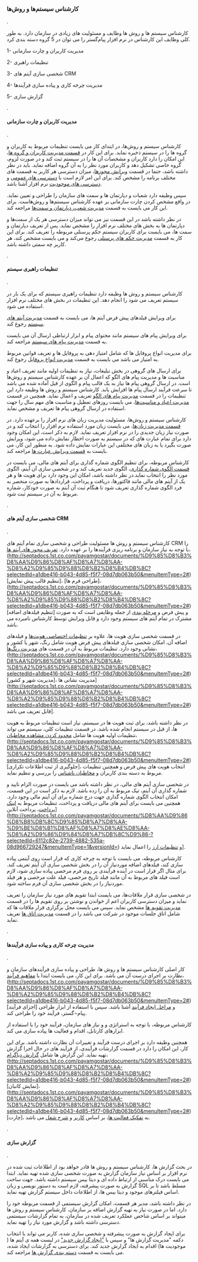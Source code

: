 
### کارشناس سیستم‌ها و روش‌ها
.


کارشناس سیستم ها و روش ها وظایف و مسئولیت های زیادی در سازمان دارد. به طور کلی وظایف این کارشناس در نرم افزار پیام‌گستر را می توان در 5 گروه دسته بندی کرد.

1-	مدیریت کاربران و چارت سازمانی

2-	تنظیمات راهبری

3-	شخصی سازی آیتم های CRM

4-	مدیریت چرخه کاری و پیاده سازی فرآیندها

5-	گزارش سازی 

.
#### مدیریت کاربران و چارت سازمانی
.

کارشناس سیستم و روش‌ها، در ابتدای کار می بایست تنظیمات مربوط به کاربران و گروه ها را در سیستم ذخیره نماید. برای این کار در [قسمت مدیریت کاربران و گروه ها](http://septadocs.1st.co.com/payamgostar/documents/%D9%85%D8%B3%D8%AA%D9%86%D8%AF%D8%A7%D8%AA-%D8%A2%D9%85%D9%88%D8%B2%D8%B4%DB%8C?selectedId=a1dbe416-b043-4d85-f5f7-08d7db063b50&menuItemType=2#)، این امکان را دارد کاربران و مشخصات آن ها را در سیستم ثبت کند و در صورت لزوم، گروه خاصی تشکیل دهد و کاربران مورد نظر را به آن گروه اضافه نماید. باید در نظر داشته باشد، حتما در قسمت [ویرایش مجوزها](http://septadocs.1st.co.com/payamgostar/documents/%D9%85%D8%B3%D8%AA%D9%86%D8%AF%D8%A7%D8%AA-%D8%A2%D9%85%D9%88%D8%B2%D8%B4%DB%8C?selectedId=a1dbe416-b043-4d85-f5f7-08d7db063b50&menuItemType=2#)، میزان دسترسی هر کاربر به قسمت های مختلف برنامه را مشخص کند. برای این امر لازم است با [دسترسی های عمومی](http://septadocs.1st.co.com/payamgostar/documents/%D9%85%D8%B3%D8%AA%D9%86%D8%AF%D8%A7%D8%AA-%D8%A2%D9%85%D9%88%D8%B2%D8%B4%DB%8C?selectedId=a1dbe416-b043-4d85-f5f7-08d7db063b50&menuItemType=2#) و [دسترسی های موجودیت](http://septadocs.1st.co.com/payamgostar/documents/%D9%85%D8%B3%D8%AA%D9%86%D8%AF%D8%A7%D8%AA-%D8%A2%D9%85%D9%88%D8%B2%D8%B4%DB%8C?selectedId=a1dbe416-b043-4d85-f5f7-08d7db063b50&menuItemType=2#) نرم افزار آشنا باشد.

سپس وظیفه دارد شعبات و دپارتمان ها و سمت های سازمان را طراحی و تعیین نماید. در واقع مشخص کردن چارت سازمانی بر عهده کارشناس سیستم‌ها و روش‌هاست. برای این کار می بایست به قسمت [مدیریت شعب، دپارتمان و سمت‌ها](http://septadocs.1st.co.com/payamgostar/documents/%D9%85%D8%B3%D8%AA%D9%86%D8%AF%D8%A7%D8%AA-%D8%A2%D9%85%D9%88%D8%B2%D8%B4%DB%8C?selectedId=a1dbe416-b043-4d85-f5f7-08d7db063b50&menuItemType=2#) مراجعه کند.

در نظر داشته باشد در این قسمت نیز می تواند میزان دسترسی هر یک از سمت‌ها و دپارتمان ها به بخش های مختلف نرم افزار را مشخص نماید. پس از تعریف دپارتمان و سمت ها، می بایست برای کاربران سیستم حکم پرسنلی مربوطه را تعریف کند. برای این کار به قسمت [مدیریت حکم های پرسنلی](http://septadocs.1st.co.com/payamgostar/documents/%D9%85%D8%B3%D8%AA%D9%86%D8%AF%D8%A7%D8%AA-%D8%A2%D9%85%D9%88%D8%B2%D8%B4%DB%8C?selectedId=a1dbe416-b043-4d85-f5f7-08d7db063b50&menuItemType=2#) رجوع می‌کند و می بایست مشخص کند، هر کاربر چه سمتی داشته باشد.

.
#### تنظیمات راهبری سیستم 
.

کارشناس سیستم و روش ها وظیفه دارد تنظیمات راهبری سیستم که برای یک بار در سیستم تعریف می شود را انجام دهد. این تنظیمات در بخش های مختلف نرم افزار استفاده می شود.

برای ویرایش فیلدهای پیش فرض آیتم ها، می بایست به قسمت [مدیریت آیتم های سیستم](http://septadocs.1st.co.com/payamgostar/documents/%D9%85%D8%AF%DB%8C%D8%B1%DB%8C%D8%AA-%D8%A2%DB%8C%D8%AA%D9%85%E2%80%8C%D9%87%D8%A7%DB%8C-%D8%B3%DB%8C%D8%B3%D8%AA%D9%85?selectedId=c6fcb067-33da-43bf-53fd-08d966729247&menuItemType=1&versionId=) رجوع کند.

برای ویرایش پیام های سیستم مانند محتوای پیام و ابزار ارتباطی ارسال آن می بایست به قسمت [مدیریت پیام های سیستم](http://septadocs.1st.co.com/payamgostar/documents/%D9%85%D8%AF%DB%8C%D8%B1%DB%8C%D8%AA-%D9%BE%DB%8C%D8%A7%D9%85%E2%80%8C%D9%87%D8%A7%DB%8C-%D8%B3%DB%8C%D8%B3%D8%AA%D9%85%DB%8C-?selectedId=cb5106db-c482-4da9-5404-08d966729247&menuItemType=1&versionId=) مراجعه کند.

برای مدیریت انواع پروفایل ها که شامل امتیاز دهی به پروفایل ها و تعریف قوانین مربوط به امتیاز می باشد می بایست به قسمت [مدیریت انواع پروفایل](http://septadocs.1st.co.com/payamgostar/documents/%D9%85%D8%B3%D8%AA%D9%86%D8%AF%D8%A7%D8%AA-%D8%A2%D9%85%D9%88%D8%B2%D8%B4%DB%8C?selectedId=a1dbe416-b043-4d85-f5f7-08d7db063b50&menuItemType=2#) رجوع کند.

برای ارسال های گروهی در بخش تبلیغات، نیاز به تنظیمات اولیه مانند تعریف اعیاد و مناسبت ها و مدیریت پیام های الگو که اعمال آن بر عهده کارشناس سیستم و روش‌ها است. در ارسال گروهی پیام ها نیاز به یک قالب پیام و الگوی از قبل آماده شده می باشد تا سرعت فرآیند ارسال پیام ها افزایش یابد. کارشناس سیستم و روش ها وظیفه دارد این تنظیمات را در قسمت [مدیریت پیام های الگو](http://septadocs.1st.co.com/payamgostar/documents/%D9%85%D8%AF%DB%8C%D8%B1%DB%8C%D8%AA-%D9%BE%DB%8C%D8%A7%D9%85%E2%80%8C%D9%87%D8%A7%DB%8C-%D8%A7%D9%84%DA%AF%D9%88-?selectedId=7af631c5-9c84-464f-183f-08d97813eb03&menuItemType=1&versionId=) تعریف و اعمال نماید. همچنین در قسمت [مدیریت اعیاد و مناسبت‌ها](http://septadocs.1st.co.com/payamgostar/documents/%D9%85%D8%AF%DB%8C%D8%B1%DB%8C%D8%AA-%D8%A7%D8%B9%DB%8C%D8%A7%D8%AF-%D9%88-%D9%85%D9%86%D8%A7%D8%B3%D8%A8%D8%AA%E2%80%8C%D9%87%D8%A7?selectedId=ec1d1000-4f20-4e6c-53f6-08d966729247&menuItemType=1&versionId=)، می بایست روزهای تعطیل و مناسبت های مهم سال را جهت استفاده در ارسال گروهی پیام ها تعریف و مشخص نماید.

کارشناس سیستم و روش‌ها، مسئولیت مدیریت زبان های نرم افراز را برعهده دارد. در [قسمت مدیریت زبان‌ها](http://septadocs.1st.co.com/payamgostar/documents/%D8%AA%D8%B9%D8%B1%DB%8C%D9%81-%D8%B2%D8%A8%D8%A7%D9%86-%D8%AC%D8%AF%DB%8C%D8%AF?selectedId=d83cb477-bba1-eb11-a032-ac1f6bc6cd90&menuItemType=1&versionId=)، می بایست زبان مورد استفاده نرم افزار را انتخاب کند و در صورت نیاز زبان جدیدی را در نرم افزار تعریف نماید. لازم به ذکر است، این امکان وجود دارد برای تمام عبارت های که در سیستم به صورت اخطار نمایش داده می شود، ویرایش صورت بگیرد یا به زبان های مختلفی این عبارات نمایش داده شود. به منظور این کار، می بایست به [قسمت ویرایش عبارت ها](http://septadocs.1st.co.com/payamgostar/documents/%D9%88%DB%8C%D8%B1%D8%A7%DB%8C%D8%B4-%D8%B9%D8%A8%D8%A7%D8%B1%D8%AA%E2%80%8C%D9%87%D8%A7%DB%8C-%D9%86%D8%B1%D9%85%E2%80%8C%D8%A7%D9%81%D8%B2%D8%A7%D8%B1?selectedId=d93cb477-bba1-eb11-a032-ac1f6bc6cd90&menuItemType=1&versionId=) مراجعه کند.

کارشناس مربوطه، برای تنظیم الگوی شماره گذاری برای آیتم های مالی، می بایست در[ قسمت الگوی شماره گذاری](http://septadocs.1st.co.com/payamgostar/documents/%D8%AA%D9%86%D8%B8%DB%8C%D9%85-%D8%A7%D9%84%DA%AF%D9%88%DB%8C-%D8%B4%D9%85%D8%A7%D8%B1%D9%87-%DA%AF%D8%B0%D8%A7%D8%B1%DB%8C?selectedId=104f20b7-c1f4-4515-53e8-08d966729247&menuItemType=1&versionId=)، الگوی جدید تعریف کند و در شخصی سازی آن آیتم، الگوی مورد نظر را انتخاب نماید.در نظر داشته باشد، امکان این وجود دارد برای هویت ها و هر یک از آیتم های مالی مانند فاکتور‌ها، دریافت و پرداخت، قراردادها به صورت منحصر به فرد الگوی شماره گذاری تعریف شود تا هنگام ثبت آن آیتم به صورت خودکار، شماره مربوط به آن در سیستم ثبت شود.

.
#### شخصی سازی آیتم های CRM
.

کارشناس سیستم و روش ها مسئولیت طراحی و شخصی سازی تمام آیتم های CRM را با توجه به نیاز سازمان و برنامه ریزی فرآیندها را بر عهده دارد. [تعریف مجوز های آیتم ها](http://septadocs.1st.co.com/payamgostar/documents/%D9%85%D8%B3%D8%AA%D9%86%D8%AF%D8%A7%D8%AA-%D8%A2%D9%85%D9%88%D8%B2%D8%B4%DB%8C?selectedId=a1dbe416-b043-4d85-f5f7-08d7db063b50&menuItemType=2#)، (http://septadocs.1st.co.com/payamgostar/documents/%D9%85%D8%B3%D8%AA%D9%86%D8%AF%D8%A7%D8%AA-%D8%A2%D9%85%D9%88%D8%B2%D8%B4%DB%8C?selectedId=a1dbe416-b043-4d85-f5f7-08d7db063b50&menuItemType=2#)[تنظیم قالب پیش نمایش]، [طراحی فرم ها]، (http://septadocs.1st.co.com/payamgostar/documents/%D9%85%D8%B3%D8%AA%D9%86%D8%AF%D8%A7%D8%AA-%D8%A2%D9%85%D9%88%D8%B2%D8%B4%DB%8C?selectedId=a1dbe416-b043-4d85-f5f7-08d7db063b50&menuItemType=2#)[تنظیم فیلدهای اضافه] و پیش فرض و [مرحله بندی](http://septadocs.1st.co.com/payamgostar/documents/%D9%85%D8%B3%D8%AA%D9%86%D8%AF%D8%A7%D8%AA-%D8%A2%D9%85%D9%88%D8%B2%D8%B4%DB%8C?selectedId=a1dbe416-b043-4d85-f5f7-08d7db063b50&menuItemType=2#) از جمله وظایفی است که به صورت مشترک در تمام آیتم های سیستم وجود دارد و قابل ویرایش توسط کارشناس نامبرده می باشد.

در قسمت شخصی سازی هویت ها، علاوه بر [تنظیمات اختصاصی هویت‌ها](http://septadocs.1st.co.com/payamgostar/documents/%D9%85%D8%B3%D8%AA%D9%86%D8%AF%D8%A7%D8%AA-%D8%A2%D9%85%D9%88%D8%B2%D8%B4%DB%8C?selectedId=a1dbe416-b043-4d85-f5f7-08d7db063b50&menuItemType=2#) و فیلدهای اضافه آن، امکان شخصی سازی فیلدهای پیش فرض هویت شامل رنگ، شهر یا کشور و نشانی وجود دارد. تنظیمات مربوط به آن در قسمت های [مدیریت رنگ‌ها](http://septadocs.1st.co.com/payamgostar/documents/%D9%85%D8%B3%D8%AA%D9%86%D8%AF%D8%A7%D8%AA-%D8%A2%D9%85%D9%88%D8%B2%D8%B4%DB%8C?selectedId=a1dbe416-b043-4d85-f5f7-08d7db063b50&menuItemType=2#)، (http://septadocs.1st.co.com/payamgostar/documents/%D9%85%D8%B3%D8%AA%D9%86%D8%AF%D8%A7%D8%AA-%D8%A2%D9%85%D9%88%D8%B2%D8%B4%DB%8C?selectedId=a1dbe416-b043-4d85-f5f7-08d7db063b50&menuItemType=2#)[مدیریت شهر و کشور]، مدیریت نشانی ها](http://septadocs.1st.co.com/payamgostar/documents/%D9%85%D8%B3%D8%AA%D9%86%D8%AF%D8%A7%D8%AA-%D8%A2%D9%85%D9%88%D8%B2%D8%B4%DB%8C?selectedId=a1dbe416-b043-4d85-f5f7-08d7db063b50&menuItemType=2#) قابل تعریف می باشد].

در نظر داشته باشد، برای ثبت هویت ها در سیستم، نیاز است تنظیمات مربوط به هویت ها، از قبل در سیستم انجام شده باشد. در قسمت تنظیمات کلی، سیستم می تواند تنظیمات اولیه هویت ها شامل [محدود کردن مشاهده مخاطبان](http://septadocs.1st.co.com/payamgostar/documents/%D9%85%D8%B3%D8%AA%D9%86%D8%AF%D8%A7%D8%AA-%D8%A2%D9%85%D9%88%D8%B2%D8%B4%DB%8C?selectedId=a1dbe416-b043-4d85-f5f7-08d7db063b50&menuItemType=2#)،(http://septadocs.1st.co.com/payamgostar/documents/%D9%85%D8%B3%D8%AA%D9%86%D8%AF%D8%A7%D8%AA-%D8%A2%D9%85%D9%88%D8%B2%D8%B4%DB%8C?selectedId=a1dbe416-b043-4d85-f5f7-08d7db063b50&menuItemType=2#)[جلوگیری از ثبت اطلاعات تکراری]، انتخاب هویت های پیش فرض و همچنین تنظیمات مربوط به دسته بندی کاربران و [مخاطبان ناشناس](http://septadocs.1st.co.com/payamgostar/documents/%D9%85%D8%B3%D8%AA%D9%86%D8%AF%D8%A7%D8%AA-%D8%A2%D9%85%D9%88%D8%B2%D8%B4%DB%8C?selectedId=a1dbe416-b043-4d85-f5f7-08d7db063b50&menuItemType=2#) را بررسی و تنظیم نماید.

در شخصی سازی آیتم های مالی، در نظر داشته باشد می بایست در صورت الزام تایید و شماره گذاری آن آیتم، تیک مربوط به آن را زده باشد. لازم به ذکر است در این قسمت، امکان انتخاب الگوی شماره گذاری جهت درج شماره برای آن آیتم مالی وجود دارد. 
همچنین می بایست برای آیتم های مالی دریافت و پرداخت،  تنظیمات  مربوط به [لینک پرداخت](http://septadocs.1st.co.com/payamgostar/documents/%D8%AA%D9%86%D8%B8%DB%8C%D9%85%D8%A7%D8%AA-%D9%84%DB%8C%D9%86%DA%A9-%D9%BE%D8%B1%D8%AF%D8%A7%D8%AE%D8%AA-?selectedId=eeb28d71-860a-4244-5475-08d966729247&menuItemType=1&versionId=)، پرداخت آنلاین](http://septadocs.1st.co.com/payamgostar/documents/%D8%AA%D9%86%D8%B8%DB%8C%D9%85%D8%A7%D8%AA-%D9%BE%D8%B1%D8%AF%D8%A7%D8%AE%D8%AA-%D8%A2%D9%86%D9%84%D8%A7%DB%8C%D9%86-?selectedId=6112c82e-2739-4882-535a-08d966729247&menuItemType=1&versionId=) و [تنظیمات ارز](http://septadocs.1st.co.com/payamgostar/documents/%D8%AA%D9%86%D8%B8%DB%8C%D9%85%D8%A7%D8%AA-%D8%A7%D8%B1%D8%B2?selectedId=16c24dd9-0d7b-476c-c948-08d94a98a2ce&menuItemType=1&versionId=) را اعمال نماید].


کارشناس مربوطه، می بایست با توجه به چرخه کاری که قرار است روی آیتمی پیاده سازی کند، فیلدهای اضافه موردنیاز آن را در بخش شخصی سازی آن آیتم تعریف کند. برای مثال اگر قرار است در آینده فرآیندی بر روی فرم مرخصی پیاده سازی شود، لازم است فیلد های مربوط به آن مانند فیلد تاریخ مرخصی، فیلد علت مرخصی و هر فیلد موردنیاز را در بخش شخصی سازی آن فرم ساخته شود.

در شخصی سازی قرار ملاقات‌ها، می بایست ابتدا تقویم های مورد نیاز سازمان را تعریف نماید و میزان دسترسی کاربران اعم از خواندن و نوشتن بر روی تقویم ها را در قسمت [مدیریت تقویم ها](http://septadocs.1st.co.com/payamgostar/documents/%D9%85%D8%AF%DB%8C%D8%B1%DB%8C%D8%AA-%D8%AA%D9%82%D9%88%DB%8C%D9%85%E2%80%8C%D9%87%D8%A7?selectedId=dcd1eeee-bd4d-440a-540b-08d966729247&menuItemType=1&versionId=) مشخص نماید. سپس می بایست محل برگزاری قرار ملاقات ها که شامل اتاق جلسات موجود در شرکت می باشد را در قسمت [مدیریت اتاق ها](http://septadocs.1st.co.com/payamgostar/documents/%D9%85%D8%AF%DB%8C%D8%B1%DB%8C%D8%AA-%D8%A7%D8%AA%D8%A7%D9%82%E2%80%8C%D9%87%D8%A7?selectedId=0b8c5907-a144-4caf-53f4-08d966729247&menuItemType=1&versionId=) تعریف نماید.

.
#### مدیریت چرخه کاری و پیاده سازی فرآیندها
.

کار اصلی کارشناس سیستم ها و روش ها، طراحی و  پیاده سازی فرآیندهای سازمان و نظارت بر اجرای درست آن می باشد.
برای این کار، می بایست ابتدا با [مفاهیم فرآیند](http://septadocs.1st.co.com/payamgostar/documents/%D9%85%D8%B3%D8%AA%D9%86%D8%AF%D8%A7%D8%AA-%D8%A2%D9%85%D9%88%D8%B2%D8%B4%DB%8C?selectedId=a1dbe416-b043-4d85-f5f7-08d7db063b50&menuItemType=2#)، (http://septadocs.1st.co.com/payamgostar/documents/%D9%85%D8%B3%D8%AA%D9%86%D8%AF%D8%A7%D8%AA-%D8%A2%D9%85%D9%88%D8%B2%D8%B4%DB%8C?selectedId=a1dbe416-b043-4d85-f5f7-08d7db063b50&menuItemType=2#)[اجزای فرآیند] و [مراحل ایجاد فرآیند](http://septadocs.1st.co.com/payamgostar/documents/%D9%85%D8%B3%D8%AA%D9%86%D8%AF%D8%A7%D8%AA-%D8%A2%D9%85%D9%88%D8%B2%D8%B4%DB%8C?selectedId=a1dbe416-b043-4d85-f5f7-08d7db063b50&menuItemType=2#) آشنا باشد. سپس با استفاده از ابزار طراحی پیام¬گستر، فرآیند خود را طراحی کند.

کارشناس مربوطه، با توجه به استراتژی و و نیاز های سازمان، فرآیند خود را با استفاده از ابزارهای کارتابل، اقدام و فعالیت ها پیاده سازی می کند.

همچنین وظیفه دارد بر اجرای درست فرآیند و تغییرات آن نظارت داشته باشد. برای این کار، این امکان را دارد در قسمت گزارشات فرآیندی، از فرآیند های در حال اجرا گزارش تهیه نماید. این گزارش ها شامل [گزارش دیاگرام](http://septadocs.1st.co.com/payamgostar/documents/%D9%85%D8%B3%D8%AA%D9%86%D8%AF%D8%A7%D8%AA-%D8%A2%D9%85%D9%88%D8%B2%D8%B4%DB%8C?selectedId=a1dbe416-b043-4d85-f5f7-08d7db063b50&menuItemType=2#)، (http://septadocs.1st.co.com/payamgostar/documents/%D9%85%D8%B3%D8%AA%D9%86%D8%AF%D8%A7%D8%AA-%D8%A2%D9%85%D9%88%D8%B2%D8%B4%DB%8C?selectedId=a1dbe416-b043-4d85-f5f7-08d7db063b50&menuItemType=2#)[نمایش کانبان]، (http://septadocs.1st.co.com/payamgostar/documents/%D9%85%D8%B3%D8%AA%D9%86%D8%AF%D8%A7%D8%AA-%D8%A2%D9%85%D9%88%D8%B2%D8%B4%DB%8C?selectedId=a1dbe416-b043-4d85-f5f7-08d7db063b50&menuItemType=2#)[چارت]، به [تفکیک فعالیت ها](http://septadocs.1st.co.com/payamgostar/documents/%D9%85%D8%B3%D8%AA%D9%86%D8%AF%D8%A7%D8%AA-%D8%A2%D9%85%D9%88%D8%B2%D8%B4%DB%8C?selectedId=a1dbe416-b043-4d85-f5f7-08d7db063b50&menuItemType=2#)، بر اساس [کاربر](http://septadocs.1st.co.com/payamgostar/documents/%D9%85%D8%B3%D8%AA%D9%86%D8%AF%D8%A7%D8%AA-%D8%A2%D9%85%D9%88%D8%B2%D8%B4%DB%8C?selectedId=a1dbe416-b043-4d85-f5f7-08d7db063b50&menuItemType=2#) و [شرح شغل](http://septadocs.1st.co.com/payamgostar/documents/%D9%85%D8%B3%D8%AA%D9%86%D8%AF%D8%A7%D8%AA-%D8%A2%D9%85%D9%88%D8%B2%D8%B4%DB%8C?selectedId=a1dbe416-b043-4d85-f5f7-08d7db063b50&menuItemType=2#) می باشد.

.
#### گزارش سازی
.

در بحث گزارش ها، کارشناس سیستم و روش ها قادر خواهد بود از اطلاعات ثبت شده در نرم افزار بر اساس نیاز سازمان گزارش به صورت شخصی سازی شده تهیه نماید. ابتدا می بایست درک مناسبی از ارتباط داده ای و دیتا بیس سیستم داشته باشد. جهت ساخت گزارش به صورت پیشرفته، لازم است به دستور نویسی و زبان SQL  مسلط باشد تا بر اساس فیلترهای موجود و دیتا بیس ها، از اطلاعات داخل سیستم گزارش تهیه نماید.

در نظر داشته باشد، مدیر هر قسمت، امکان گزارش سیستمی از قسمت مربوطه خود را دارد. اما در صورت نیاز به تهیه گزارش اضافه بر سازمان، کارشناس سیستم و روش ها میتواند بر اساس شاخص عملکرد تعریف شده در سازمان، به تمام گزارشات سیستمی دسترسی داشته باشد و گزارش مورد نیاز را تهیه نماید.

برای ایجاد گزارش به صورت پیشرفته و شخصی سازی شده، کاربر می تواند با انتخاب دکمه "مدیریت گزارش ها" و سپس با ["ایجاد گزارش جدید"](http://septadocs.1st.co.com/payamgostar/documents/%D9%85%D8%B3%D8%AA%D9%86%D8%AF%D8%A7%D8%AA-%D8%A2%D9%85%D9%88%D8%B2%D8%B4%DB%8C?selectedId=a1dbe416-b043-4d85-f5f7-08d7db063b50&menuItemType=2#) در لیست همه ی آیتم ها ( موجودیت ها) اقدام به ایجاد گزارش جدید کند. برای دسترسی به گزارشات ایجاد شده، می بایست به قسمت [دسته بندی گزارش ها](http://septadocs.1st.co.com/payamgostar/documents/%D9%85%D8%B3%D8%AA%D9%86%D8%AF%D8%A7%D8%AA-%D8%A2%D9%85%D9%88%D8%B2%D8%B4%DB%8C?selectedId=a1dbe416-b043-4d85-f5f7-08d7db063b50&menuItemType=2#) مراجعه کند.
